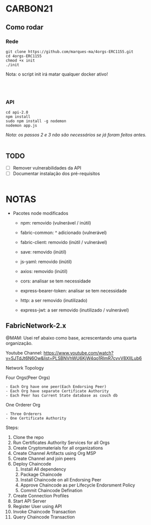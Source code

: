 # CARBON21

## Como rodar

### Rede

```
git clone https://github.com/marques-ma/4orgs-ERC1155.git
cd 4orgs-ERC1155
chmod +x init
./init
```

Nota: o script init irá matar qualquer docker ativo!

<br><br>

### API

```
cd api-2.0
npm install
sudo npm install -g nodemon
nodemon app.js
```

_Nota: os passos 2 e 3 não são necessários se já foram feitos antes._
<br><br>

## TODO

- [ ] Remover vulnerabilidades da API
- [ ] Documentar instalação dos pré-requisitos
      <br><br>

# NOTAS

- Pacotes node modificados

  - npm: removido (vulnerável / inútil)
  - fabric-common: ^ adicionado (vulnerável)
  - fabric-client: removido (inútil / vulnerável)
  - save: removido (inútil)
  - js-yaml: removido (inútil)
  - axios: removido (inútil)

  - cors: analisar se tem necessidade
  - express-bearer-token: analisar se tem necessidade
  - http: a ser removido (inutilizado)
  - express-jwt: a ser removido (inutilizado / vulnerável)

## FabricNetwork-2.x

@MAM: Usei ref abaixo como base, acrescentando uma quarta organização.

Youtube Channel: https://www.youtube.com/watch?v=SJTdJt6N6Ow&list=PLSBNVhWU6KjW4qo1RlmR7cvvV8XIILub6

Network Topology

Four Orgs(Peer Orgs)

    - Each Org have one peer(Each Endorsing Peer)
    - Each Org have separate Certificate Authority
    - Each Peer has Current State database as couch db

One Orderer Org

    - Three Orderers
    - One Certificate Authority

Steps:

1. Clone the repo
2. Run Certificates Authority Services for all Orgs
3. Create Cryptomaterials for all organizations
4. Create Channel Artifacts using Org MSP
5. Create Channel and join peers
6. Deploy Chaincode
   1. Install All dependency
   2. Package Chaincode
   3. Install Chaincode on all Endorsing Peer
   4. Approve Chaincode as per Lifecycle Endorsment Policy
   5. Commit Chaincode Defination
7. Create Connection Profiles
8. Start API Server
9. Register User using API
10. Invoke Chaincode Transaction
11. Query Chaincode Transaction
